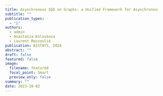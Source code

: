 ```yaml
---
title: Asynchronous SGD on Graphs: a Unified Framework for Asynchronous Decentralized and Federated Optimization
subtitle: ""
publication_types:
  - "1"
authors:
  - admin
  - Anastasia Koloskova
  - Laurent Massoulié
publication: AISTATS, 2024
abstract: ""
draft: false
featured: false
image:
  filename: featured
  focal_point: Smart
  preview_only: false
summary: ""
date: 2023-10-02
---
```

